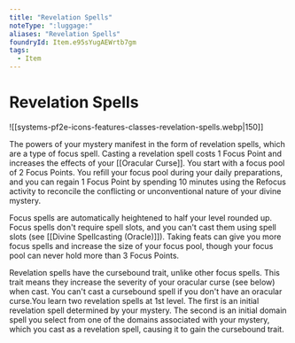 ```yaml
---
title: "Revelation Spells"
noteType: ":luggage:"
aliases: "Revelation Spells"
foundryId: Item.e95sYugAEWrtb7gm
tags:
  - Item
---
```


# Revelation Spells
![[systems-pf2e-icons-features-classes-revelation-spells.webp|150]]

The powers of your mystery manifest in the form of revelation spells, which are a type of focus spell. Casting a revelation spell costs 1 Focus Point and increases the effects of your [[Oracular Curse]]. You start with a focus pool of 2 Focus Points. You refill your focus pool during your daily preparations, and you can regain 1 Focus Point by spending 10 minutes using the Refocus activity to reconcile the conflicting or unconventional nature of your divine mystery.

Focus spells are automatically heightened to half your level rounded up. Focus spells don't require spell slots, and you can't cast them using spell slots (see [[Divine Spellcasting (Oracle)]]). Taking feats can give you more focus spells and increase the size of your focus pool, though your focus pool can never hold more than 3 Focus Points.

Revelation spells have the cursebound trait, unlike other focus spells. This trait means they increase the severity of your oracular curse (see below) when cast. You can't cast a cursebound spell if you don't have an oracular curse.You learn two revelation spells at 1st level. The first is an initial revelation spell determined by your mystery. The second is an initial domain spell you select from one of the domains associated with your mystery, which you cast as a revelation spell, causing it to gain the cursebound trait.
